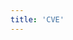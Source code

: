 ```yaml
---
title: 'CVE'
---
```


<script setup lang="ts">
  import TheCveList from "@/views/security/TheCveList.vue";
</script>

<TheCveList />
